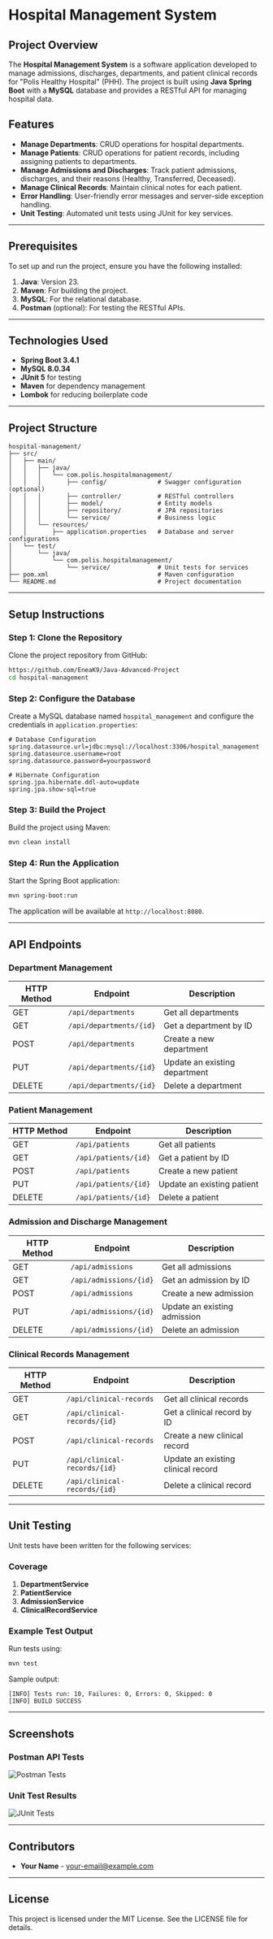 # Hospital Management System

## Project Overview
The **Hospital Management System** is a software application developed to manage admissions, discharges, departments, and patient clinical records for "Polis Healthy Hospital" (PHH). The project is built using **Java Spring Boot** with a **MySQL** database and provides a RESTful API for managing hospital data.

## Features
- **Manage Departments**: CRUD operations for hospital departments.
- **Manage Patients**: CRUD operations for patient records, including assigning patients to departments.
- **Manage Admissions and Discharges**: Track patient admissions, discharges, and their reasons (Healthy, Transferred, Deceased).
- **Manage Clinical Records**: Maintain clinical notes for each patient.
- **Error Handling**: User-friendly error messages and server-side exception handling.
- **Unit Testing**: Automated unit tests using JUnit for key services.

---

## Prerequisites
To set up and run the project, ensure you have the following installed:

1. **Java**: Version 23.
2. **Maven**: For building the project.
3. **MySQL**: For the relational database.
4. **Postman** (optional): For testing the RESTful APIs.

---

## Technologies Used
- **Spring Boot 3.4.1**
- **MySQL 8.0.34**
- **JUnit 5** for testing
- **Maven** for dependency management
- **Lombok** for reducing boilerplate code

---

## Project Structure
```
hospital-management/
├── src/
│   ├── main/
│   │   ├── java/
│   │   │   └── com.polis.hospitalmanagement/
│   │   │       ├── config/              # Swagger configuration (optional)
│   │   │       ├── controller/          # RESTful controllers
│   │   │       ├── model/               # Entity models
│   │   │       ├── repository/          # JPA repositories
│   │   │       └── service/             # Business logic
│   │   └── resources/
│   │       ├── application.properties   # Database and server configurations
│   └── test/
│       └── java/
│           └── com.polis.hospitalmanagement/
│               └── service/             # Unit tests for services
├── pom.xml                              # Maven configuration
└── README.md                            # Project documentation
```

---

## Setup Instructions

### Step 1: Clone the Repository
Clone the project repository from GitHub:
```bash
https://github.com/EneaK9/Java-Advanced-Project
cd hospital-management
```

### Step 2: Configure the Database
Create a MySQL database named `hospital_management` and configure the credentials in `application.properties`:
```properties
# Database Configuration
spring.datasource.url=jdbc:mysql://localhost:3306/hospital_management
spring.datasource.username=root
spring.datasource.password=yourpassword

# Hibernate Configuration
spring.jpa.hibernate.ddl-auto=update
spring.jpa.show-sql=true
```

### Step 3: Build the Project
Build the project using Maven:
```bash
mvn clean install
```

### Step 4: Run the Application
Start the Spring Boot application:
```bash
mvn spring-boot:run
```
The application will be available at `http://localhost:8080`.

---

## API Endpoints

### Department Management
| HTTP Method | Endpoint                | Description                    |
|-------------|-------------------------|--------------------------------|
| GET         | `/api/departments`      | Get all departments            |
| GET         | `/api/departments/{id}` | Get a department by ID         |
| POST        | `/api/departments`      | Create a new department        |
| PUT         | `/api/departments/{id}` | Update an existing department  |
| DELETE      | `/api/departments/{id}` | Delete a department            |

### Patient Management
| HTTP Method | Endpoint            | Description                |
|-------------|---------------------|----------------------------|
| GET         | `/api/patients`     | Get all patients           |
| GET         | `/api/patients/{id}`| Get a patient by ID        |
| POST        | `/api/patients`     | Create a new patient       |
| PUT         | `/api/patients/{id}`| Update an existing patient |
| DELETE      | `/api/patients/{id}`| Delete a patient           |

### Admission and Discharge Management
| HTTP Method | Endpoint                 | Description                        |
|-------------|--------------------------|------------------------------------|
| GET         | `/api/admissions`        | Get all admissions                 |
| GET         | `/api/admissions/{id}`   | Get an admission by ID             |
| POST        | `/api/admissions`        | Create a new admission             |
| PUT         | `/api/admissions/{id}`   | Update an existing admission       |
| DELETE      | `/api/admissions/{id}`   | Delete an admission                |

### Clinical Records Management
| HTTP Method | Endpoint                     | Description                          |
|-------------|------------------------------|--------------------------------------|
| GET         | `/api/clinical-records`      | Get all clinical records             |
| GET         | `/api/clinical-records/{id}` | Get a clinical record by ID          |
| POST        | `/api/clinical-records`      | Create a new clinical record         |
| PUT         | `/api/clinical-records/{id}` | Update an existing clinical record   |
| DELETE      | `/api/clinical-records/{id}` | Delete a clinical record             |

---

## Unit Testing
Unit tests have been written for the following services:

### Coverage
1. **DepartmentService**
2. **PatientService**
3. **AdmissionService**
4. **ClinicalRecordService**

### Example Test Output
Run tests using:
```bash
mvn test
```

Sample output:
```
[INFO] Tests run: 10, Failures: 0, Errors: 0, Skipped: 0
[INFO] BUILD SUCCESS
```

---

## Screenshots
### Postman API Tests
![Postman Tests](https://via.placeholder.com/800x400 "Postman Tests Screenshot")

### Unit Test Results
![JUnit Tests](https://via.placeholder.com/800x400 "JUnit Tests Screenshot")

---

## Contributors
- **Your Name** - [your-email@example.com](mailto:your-email@example.com)

---

## License
This project is licensed under the MIT License. See the LICENSE file for details.
